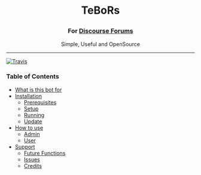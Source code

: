 # <p align="center">TeBoRs <br> 

### <p align="center">For [Discourse Forums](http://discourse.org)</p>

<p align="center"> Simple, Useful and OpenSource</p>

---

[![Travis](https://img.shields.io/travis/rust-lang/rust.svg?style=flat-square)](https://github.com/barreeeiroo/TeBoRs)

### Table of Contents
* [What is this bot for](#getting-started)
* [Installation](#writing-your-first-bot)
  * [Prerequisites](#prerequisites)
  * [Setup](#seup)
  * [Running](#running)
  * [Update](#update)
* [How to use](#how-to-use)
  * [Admin](#admin)
  * [User](#user)
* [Support](#support)
  * [Future Functions](#future-functions)
  * [Issues](#issues)
  * [Credits](#credits)
